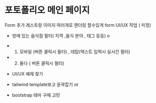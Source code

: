# 포토폴리오 메인 페이지

Form 추가 레스토랑 이미지 여러개로 랜더링 할수있게 form UI/UX 작업 ( 미정)

- 방에 있는 음식점 필터( 지역 ,음식 분야 , 태그 등등) o
- 1. 모바일 (버튼 클릭시 필터) , 데탑(텍스트 입력시 실시간 필터)
- 2. 둘다 ( 버튼 클릭시 필터)
- UI/UX 예제 찾기

- tailwind template보고 윤곽잡기 or
- bootstrap 테마 구매 고민
